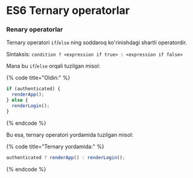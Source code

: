 # ES6 Ternary operatorlar

### Renary operatorlar

Ternary operatori `if`/`else` ning soddaroq ko'rinishdagi shartli operatordir.

Sintaksis: `condition ? <expression if true> : <expression if false>`

Mana bu `if`/`else` orqali tuzilgan misol:

{% code title="Oldin:" %}
```jsx
if (authenticated) {
  renderApp();
} else {
  renderLogin();
}
```
{% endcode %}

Bu esa, ternary operatori yordamida tuzilgan misol:

{% code title="Ternary yordamida:" %}
```jsx
authenticated ? renderApp() : renderLogin();
```
{% endcode %}
